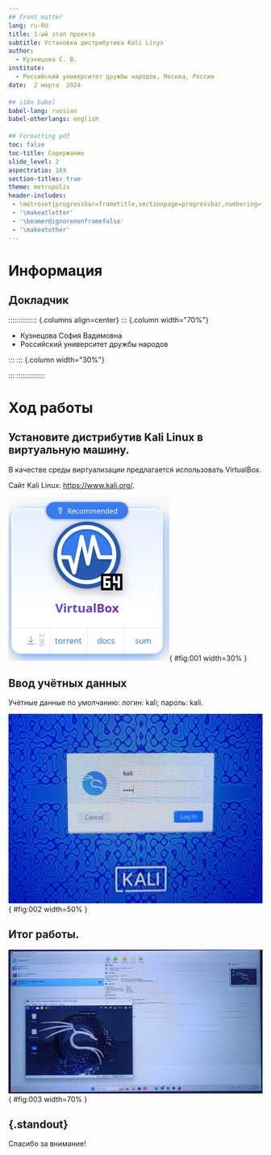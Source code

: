```yaml
---
## Front matter
lang: ru-RU
title: 1-ый этап проекта
subtitle: Установка дистрибутива Kali Linyx
author:
  - Кузнецова С. В.
institute:
  - Российский университет дружбы народов, Москва, Россия
date:  2 марта  2024

## i18n babel
babel-lang: russian
babel-otherlangs: english

## Formatting pdf
toc: false
toc-title: Содержание
slide_level: 2
aspectratio: 169
section-titles: true
theme: metropolis
header-includes:
 - \metroset{progressbar=frametitle,sectionpage=progressbar,numbering=fraction}
 - '\makeatletter'
 - '\beamer@ignorenonframefalse'
 - '\makeatother'
---
```


# Информация

## Докладчик

:::::::::::::: {.columns align=center}
::: {.column width="70%"}

  * Кузнецова София Вадимовна
  * Российский университет дружбы народов

:::
::: {.column width="30%"}

:::
::::::::::::::

# Ход работы

## Установите дистрибутив Kali Linux в виртуальную машину.

В качестве среды виртуализации предлагается использовать VirtualBox.

Сайт Kali Linux: https://www.kali.org/.

![Kali Linyx](image/1.png){ #fig:001 width=30% }

## Ввод учётных данных 

Учётные данные по умолчанию:
        логин: kali;
        пароль: kali.

![Учётные данные](image/2.jpg){ #fig:002 width=50% }

## Итог работы.

![Итог](image/3.jpg){ #fig:003 width=70% }

## {.standout}

Спасибо за внимание!


